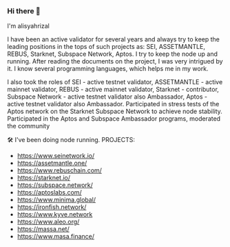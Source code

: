 ### Hi there 👋

I'm alisyahrizal

I have been an active validator for several years and always try to keep the leading positions in the tops of such projects as: SEI, ASSETMANTLE, REBUS, Starknet, Subspace Network, Aptos. I try to keep the node up and running. After reading the documents on the project, I was very intrigued by it. I know several programming languages, which helps me in my work.

I also took the roles of SEI - active testnet validator, ASSETMANTLE - active mainnet validator, REBUS - active mainnet validator, Starknet - contributor, Subspace Network - active testnet validator also Ambassador, Aptos - active testnet validator also Ambassador.
Participated in stress tests of the Aptos network on the Starknet Subspace Network to achieve node stability. Participated in the Aptos and Subspace Ambassador programs, moderated the community

🛠 I've been doing node running. PROJECTS:

* https://www.seinetwork.io/
* https://assetmantle.one/
* https://www.rebuschain.com/
* https://starknet.io/
* https://subspace.network/
* https://aptoslabs.com/
* https://www.minima.global/
* https://ironfish.network/
* https://www.kyve.network
* https://www.aleo.org/
* https://massa.net/
* https://www.masa.finance/
